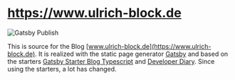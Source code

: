 # https://www.ulrich-block.de

![Gatsby Publish](https://github.com/ulrichblock/www.ulrich-block.de/workflows/Gatsby%20Publish/badge.svg?branch=master)

This is source for the Blog [www.ulrich-block.de](https://www.ulrich-block.de).
It is realized with the static page generator [Gatsby](https://www.gatsbyjs.org/) and based on the starters [Gatsby Starter Blog Typescript](https://github.com/gperl27/Gatsby-Starter-Blog-Typescript) and [Developer Diary](https://www.gatsbyjs.org/starters/willjw3/gatsby-starter-developer-diary/). Since using the starters, a lot has changed.
